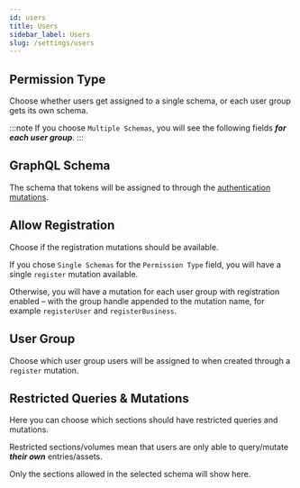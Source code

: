 ```yaml
---
id: users
title: Users
sidebar_label: Users
slug: /settings/users
---
```


## Permission Type

Choose whether users get assigned to a single schema, or each user group gets its own schema.

:::note
If you choose `Multiple Schemas`, you will see the following fields **_for each user group_**.
:::

## GraphQL Schema

The schema that tokens will be assigned to through the [authentication mutations](/docs/mutations).

## Allow Registration

Choose if the registration mutations should be available.

If you chose `Single Schemas` for the `Permission Type` field, you will have a single `register` mutation available.

Otherwise, you will have a mutation for each user group with registration enabled – with the group handle appended to the mutation name, for example `registerUser` and `registerBusiness`.

## User Group

Choose which user group users will be assigned to when created through a `register` mutation.

## Restricted Queries & Mutations

Here you can choose which sections should have restricted queries and mutations.

Restricted sections/volumes mean that users are only able to query/mutate **_their own_** entries/assets.

Only the sections allowed in the selected schema will show here.
